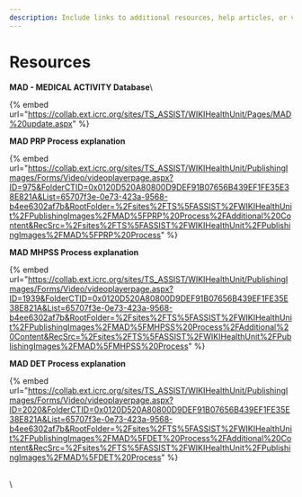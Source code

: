 ```yaml
---
description: Include links to additional resources, help articles, or videos.
---
```


# Resources

**MAD - MEDICAL ACTIVITY Database**\


{% embed url="https://collab.ext.icrc.org/sites/TS_ASSIST/WIKIHealthUnit/Pages/MAD%20update.aspx" %}



**MAD PRP Process explanation**

{% embed url="https://collab.ext.icrc.org/sites/TS_ASSIST/WIKIHealthUnit/PublishingImages/Forms/Video/videoplayerpage.aspx?ID=975&FolderCTID=0x0120D520A80800D9DEF91B07656B439EF1FE35E38E821A&List=65707f3e-0e73-423a-9568-b4ee6302af7b&RootFolder=%2Fsites%2FTS%5FASSIST%2FWIKIHealthUnit%2FPublishingImages%2FMAD%5FPRP%20Process%2FAdditional%20Content&RecSrc=%2Fsites%2FTS%5FASSIST%2FWIKIHealthUnit%2FPublishingImages%2FMAD%5FPRP%20Process" %}

**MAD MHPSS Process explanation**

{% embed url="https://collab.ext.icrc.org/sites/TS_ASSIST/WIKIHealthUnit/PublishingImages/Forms/Video/videoplayerpage.aspx?ID=1939&FolderCTID=0x0120D520A80800D9DEF91B07656B439EF1FE35E38E821A&List=65707f3e-0e73-423a-9568-b4ee6302af7b&RootFolder=%2Fsites%2FTS%5FASSIST%2FWIKIHealthUnit%2FPublishingImages%2FMAD%5FMHPSS%20Process%2FAdditional%20Content&RecSrc=%2Fsites%2FTS%5FASSIST%2FWIKIHealthUnit%2FPublishingImages%2FMAD%5FMHPSS%20Process" %}

**MAD DET Process explanation**

{% embed url="https://collab.ext.icrc.org/sites/TS_ASSIST/WIKIHealthUnit/PublishingImages/Forms/Video/videoplayerpage.aspx?ID=2020&FolderCTID=0x0120D520A80800D9DEF91B07656B439EF1FE35E38E821A&List=65707f3e-0e73-423a-9568-b4ee6302af7b&RootFolder=%2Fsites%2FTS%5FASSIST%2FWIKIHealthUnit%2FPublishingImages%2FMAD%5FDET%20Process%2FAdditional%20Content&RecSrc=%2Fsites%2FTS%5FASSIST%2FWIKIHealthUnit%2FPublishingImages%2FMAD%5FDET%20Process" %}

\
\


